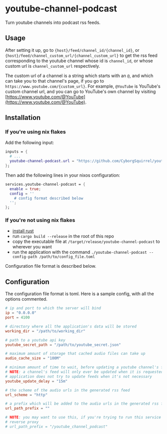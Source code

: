 # youtube-channel-podcast

Turn youtube channels into podcast rss feeds.

## Usage

After setting it up, go to `{host}/feed/channel_id/{channel_id}`, or
`{host}/feed/channel_custom_url/{channel_custom_url}` to get the rss feed
corresponding to the youtube channel whose id is `channel_id`, or whose custom
url is `channel_custom_url` respectively.

The custom url of a channel is a string which starts with an `@`, and which can
take you to that channel's page, if you go to
`https://www.youtube.com/{custom_url}`. For example, `@YouTube` is YouTube's
custom channel url, and you can go to YouTube's own channel by visiting
[https://www.youtube.com/@YouTube](https://www.youtube.com/@YouTube).

## Installation

### If you're using nix flakes

Add the following input:

```nix
inputs = {
  # ...
  youtube-channel-podcast.url = "https://github.com/CyborgSquirrel/youtube-channel-podcast.git";
};
```

Then add the following lines in your nixos configuration:

```nix
services.youtube-channel-podcast = {
  enable = true;
  config = ''
    # config format described below
  '';
};
```

### If you're not using nix flakes

- [install rust](https://www.rust-lang.org/tools/install)
- run `cargo build --release` in the root of this repo
- copy the executable file at `/target/release/youtube-channel-podcast` to
  wherever you want
- run the application with the command
  `./youtube-channel-podcast --config-path /path/to/config_file.toml`

Configuration file format is described below.

## Configuration

The configuration file format is toml. Here is a sample config, with all the
options commented.

```toml
# ip and port to which the server will bind
ip = "0.0.0.0"
port = 4100

# directory where all the application's data will be stored
working_dir = "/path/to/working_dir"

# path to a youtube api key
youtube_secret_path = "/path/to/youtube_secret.json"

# maximum amount of storage that cached audio files can take up
audio_cache_size = "100M"

# minimum amount of time to wait, before updating a youtube channel's feed
# NOTE: a channel's feed will only ever be updated when it is requested; the
# application does not try to update feeds when it's not necessary
youtube_update_delay = "15m"

# the scheme of the audio urls in the generated rss feed
url_scheme = "http"

# a prefix which will be added to the audio urls in the generated rss feed
url_path_prefix = ""

# NOTE: you may want to use this, if you're trying to run this service behind a
# reverse proxy
# url_path_prefix = "/youtube_channel_podcast"
```
